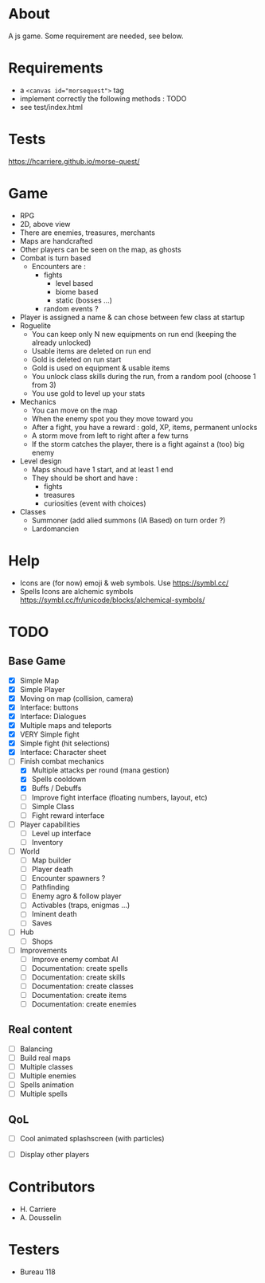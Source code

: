 # About
A js game. Some requirement are needed, see below.

# Requirements

- a `<canvas id="morsequest">` tag
- implement correctly the following methods : 
TODO
- see test/index.html

# Tests

https://hcarriere.github.io/morse-quest/

# Game

- RPG
- 2D, above view
- There are enemies, treasures, merchants
- Maps are handcrafted
- Other players can be seen on the map, as ghosts
- Combat is turn based
    - Encounters are :
        - fights
            - level based
            - biome based
            - static (bosses ...)
        - random events ?
- Player is assigned a name & can chose between few class at startup
- Roguelite
    - You can keep only N new equipments on run end (keeping the already unlocked)
    - Usable items are deleted on run end
    - Gold is deleted on run start
    - Gold is used on equipment & usable items
    - You unlock class skills during the run, from a random pool (choose 1 from 3)
    - You use gold to level up your stats
- Mechanics
    - You can move on the map
    - When the enemy spot you they move toward you
    - After a fight, you have a reward : gold, XP, items, permanent unlocks
    - A storm move from left to right after a few turns
    - If the storm catches the player, there is a fight against a (too) big enemy
- Level design
    - Maps shoud have 1 start, and at least 1 end
    - They should be short and have :
        - fights
        - treasures
        - curiosities (event with choices)
- Classes
    - Summoner (add alied summons (IA Based) on turn order ?)
    - Lardomancien


# Help
- Icons are (for now) emoji & web symbols. Use https://symbl.cc/
- Spells Icons are alchemic symbols https://symbl.cc/fr/unicode/blocks/alchemical-symbols/ 


# TODO
## Base Game
- [x] Simple Map
- [x] Simple Player
- [x] Moving on map (collision, camera)
- [x] Interface: buttons
- [x] Interface: Dialogues
- [x] Multiple maps and teleports
- [x] VERY Simple fight
- [x] Simple fight (hit selections)
- [x] Interface: Character sheet
- [ ] Finish combat mechanics
    - [x] Multiple attacks per round (mana gestion)
    - [x] Spells cooldown
    - [x] Buffs / Debuffs
    - [ ] Improve fight interface (floating numbers, layout, etc)
    - [ ] Simple Class
    - [ ] Fight reward interface
- [ ] Player capabilities
    - [ ] Level up interface
    - [ ] Inventory
- [ ] World
    - [ ] Map builder
    - [ ] Player death
    - [ ] Encounter spawners ?
    - [ ] Pathfinding
    - [ ] Enemy agro & follow player
    - [ ] Activables (traps, enigmas ...)
    - [ ] Iminent death
    - [ ] Saves
- [ ] Hub
    - [ ] Shops
- [ ] Improvements
    - [ ] Improve enemy combat AI
    - [ ] Documentation: create spells
    - [ ] Documentation: create skills
    - [ ] Documentation: create classes
    - [ ] Documentation: create items
    - [ ] Documentation: create enemies

## Real content
- [ ] Balancing
- [ ] Build real maps
- [ ] Multiple classes
- [ ] Multiple enemies
- [ ] Spells animation
- [ ] Multiple spells
## QoL
- [ ] Cool animated splashscreen (with particles)
- [ ] Display other players



# Contributors

- H. Carriere
- A. Dousselin

# Testers

- Bureau 118